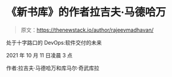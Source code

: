 # 《新书库》的作者拉吉夫·马德哈万

> 原文：<https://thenewstack.io/author/rajeevmadhavan/>

处于十字路口的 DevOps:软件交付的未来

2021 年 10 月 11 日凌晨 3 点

作者:拉吉夫·马德哈万和库马尔·奇武库拉